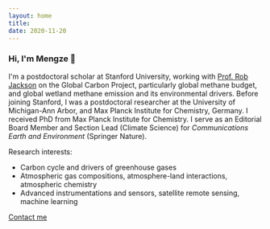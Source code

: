 ```yaml
---
layout: home
title: 
date: 2020-11-20 
---
```

### Hi, I'm Mengze 👋
I'm a postdoctoral scholar at Stanford University, working with [Prof. Rob Jackson](https://jacksonlab.stanford.edu/) on the Global Carbon Project, particularly global methane budget, and global wetland methane emission and its environmental drivers. Before joining Stanford, I was a postdoctoral researcher at the University of Michigan-Ann Arbor, and Max Planck Institute for Chemistry, Germany. I received PhD from Max Planck Institute for Chemistry. I serve as an Editorial Board Member and Section Lead (Climate Science) for *Communications Earth and Environment* (Springer Nature).

Research interests:
 - Carbon cycle and drivers of greenhouse gases
 - Atmospheric gas compositions, atmosphere-land interactions, atmospheric chemistry
 - Advanced instrumentations and sensors, satellite remote sensing, machine learning

<a href="mailto:mengze@stanford.edu" class="highlighted">Contact me</a>
